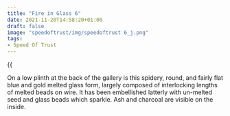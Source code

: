 ```yaml
---
title: "Fire in Glass 6"
date: 2021-11-20T14:58:20+01:00
draft: false
image: "speedoftrust/img/speedoftrust 6_j.png"
tags:
- Speed Of Trust
---
```


{{<audio src="speedoftrust/audio/s6.m4a">}}


On a low plinth at the back of the gallery is this spidery, round, and fairly flat blue and gold melted glass form, largely composed of interlocking lengths of melted beads on wire. It has been embellished latterly with un-melted seed and glass beads which sparkle. Ash and charcoal are visible on the inside.



